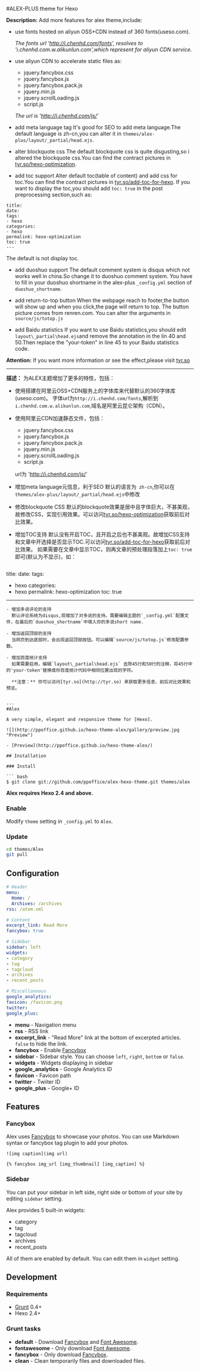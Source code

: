 #ALEX-PLUS theme for Hexo

**Description:** Add more features for alex theme,include:

- use fonts hosted on aliyun OSS+CDN instead of 360 fonts(useso.com).
     
  *The fonts url 'http://i.chenhd.com/fonts', resolves to 'i.chenhd.com.w.alikunlun.com',which represent for aliyun CDN service.*

- use aliyun CDN to accelerate static files as:

  - jquery.fancybox.css
  - jquery.fancybox.js
  - jquery.fancybox.pack.js
  - jquery.min.js
  - jquery.scrollLoading.js
  - script.js

   *The url is 'http://i.chenhd.com/js/'*

- add meta language tag
  It's good for SEO to add meta language.The default language is zh-cn,you can alter it in `themes/alex-plus/layout/_partial/head.ejs`.

- alter blockquote css
  The default blockquote css is quite disgusting,so i altered the blockquote css.You can find the contract pictures in [tyr.so/hexo-optimization](http://tyr.so/hexo-optimization.html).

- add toc support
  Alter default toc(table of content) and add css for toc.You can find the contract pictures in [tyr.so/add-toc-for-hexo](http://tyr.so/add-toc-for-hexo.html).
  If you want to display the toc,you should add `toc: true` in the post preprocessing section,such as:
 ```
 title: 
 date: 
 tags: 
 - hexo
 categories: 
 - hexo
 permalink: hexo-optimization
 toc: true
 ---
```
  The default is not display toc.

- add duoshuo support
  The default comment system is disqus which not works well in china.So change it to duoshuo comment system.
  You have to fill in your duoshuo shortname in the alex-plus `_config.yml` section of `duoshuo_shortname`.

- add return-to-top button
  When the webpage reach to footer,the button will show up and when you click,the page will return to top.
  The button picture comes from renren.com.
  You can alter the arguments in `source/js/totop.js`

- add Baidu statistics
  If you want to use Baidu statistics,you should edit `layout\_partial\head.ejs`and remove the annotation in the lin 40 and 50.Then replace the "your-token" in line 45 to your Baidu statistics code.

 
**Attention:** If you want more information or see the effect,please visit [tyr.so](http://tyr.so)


---
**描述：** 为ALEX主题增加了更多的特性，包括：
- 使用搭建在阿里云OSS+CDN服务上的字体库来代替默认的360字体库(useso.com)。
  字体url为`http://i.chenhd.com/fonts`,解析到`i.chenhd.com.w.alikunlun.com`,域名是阿里云昆仑架构（CDN）。

- 使用阿里云CDN加速静态文件，包括：
  - jquery.fancybox.css 
  - jquery.fancybox.js 
  - jquery.fancybox.pack.js 
  - jquery.min.js 
  - jquery.scrollLoading.js 
  - script.js

  url为 'http://i.chenhd.com/js/'

- 增加meta language元信息，利于SEO
  默认的语言为` zh-cn`,你可以在`themes/alex-plus/layout/_partial/head.ejs`中修改

- 修改blockquote CSS
  默认的blockquote效果是居中且字体巨大，不甚美观，故修改CSS，实现引用效果。可以访问[tyr.so/hexo-optimization](http://tyr.so/hexo-optimization.html#blockquote_CSS的修改)获取前后对比效果。

- 增加TOC支持
  默认没有开启TOC，且开启之后也不甚美观。故增加CSS支持和文章中开选择是否显示TOC.可以访问[tyr.so/add-toc-for-hexo](http://tyr.so/add-toc-for-hexo.html)获取前后对比效果。
  如果需要在文章中显示TOC，则再文章的预处理段落加上`toc: true`即可(默认为不显示)，如：
  ```
 title: 
 date: 
 tags: 
 - hexo
 categories: 
 - hexo
 permalink: hexo-optimization
 toc: true
 ---
```
- 增加多说评论的支持
  默认评论系统为disqus,现增加了对多说的支持。需要编辑主题的`_config.yml`配置文件，在最后的`duoshuo_shortname`中填入你的多说short name.

- 增加返回顶部的支持
  当网页到达底部时，会出现返回顶部按钮。可以编辑`source/js/totop.js`修改配置参数。

- 增加百度统计支持
  如果需要启用，编辑`layout\_partial\head.ejs` 去除45行和50行的注释，将45行中的'your-token'替换成你百度统计代码中相同位置出现的字符。

  **注意：** 你可以访问[tyr.so](http://tyr.so) 来获取更多信息、前后对比效果和预览。


---
#Alex

A very simple, elegant and responsive theme for [Hexo].

![](http://ppoffice.github.io/hexo-theme-alex/gallery/preview.jpg "Preview")

- [Preview](http://ppoffice.github.io/hexo-theme-alex/)

## Installation

### Install

``` bash
$ git clone git://github.com/ppoffice/alex-hexo-theme.git themes/alex
```

**Alex requires Hexo 2.4 and above.**

### Enable

Modify `theme` setting in `_config.yml` to `Alex`.

### Update

``` bash
cd themes/Alex
git pull
```

## Configuration

``` yml
# Header
menu:
  Home: /
  Archives: /archives
rss: /atom.xml

# Content
excerpt_link: Read More
fancybox: true

# Sidebar
sidebar: left
widgets:
- category
- tag
- tagcloud
- archives
- recent_posts

# Miscellaneous
google_analytics:
favicon: /favicon.png
twitter:
google_plus:
```

- **menu** - Navigation menu
- **rss** - RSS link
- **excerpt_link** - "Read More" link at the bottom of excerpted articles. `false` to hide the link.
- **fancybox** - Enable [Fancybox]
- **sidebar** - Sidebar style. You can choose `left`, `right`, `bottom` or `false`.
- **widgets** - Widgets displaying in sidebar
- **google_analytics** - Google Analytics ID
- **favicon** - Favicon path
- **twitter** - Twiiter ID
- **google_plus** - Google+ ID

## Features

### Fancybox

Alex uses [Fancybox] to showcase your photos. You can use Markdown syntax or fancybox tag plugin to add your photos.

```
![img caption](img url)

{% fancybox img_url [img_thumbnail] [img_caption] %}
```

### Sidebar

You can put your sidebar in left side, right side or bottom of your site by editing `sidebar` setting.

Alex provides 5 built-in widgets:

- category
- tag
- tagcloud
- archives
- recent_posts

All of them are enabled by default. You can edit them in `widget` setting.

## Development

### Requirements

- [Grunt] 0.4+
- Hexo 2.4+

### Grunt tasks

- **default** - Download [Fancybox] and [Font Awesome].
- **fontawesome** - Only download [Font Awesome].
- **fancybox** - Only download [Fancybox].
- **clean** - Clean temporarily files and downloaded files.

[Hexo]: http://zespia.tw/hexo/
[Fancybox]: http://fancyapps.com/fancybox/
[Font Awesome]: http://fontawesome.io/
[Grunt]: http://gruntjs.com/

